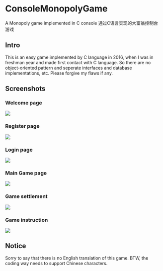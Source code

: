 # ConsoleMonopolyGame
A Monopoly game implemented in C console
通过C语言实现的大富翁控制台游戏

## Intro
This is an easy game implemented by C language in 2016, when I was in freshman year and made first contact with C language. So there are no object-oriented pattern and seperate interfaces and database implementations, etc. Please forgive my flaws if any.

## Screenshots
### Welcome page
![](https://raw.githubusercontent.com/RiverLeeGitHub/ConsoleMonopolyGame/master/screenshots/WelcomePage.png)<br>
### Register page
![](https://raw.githubusercontent.com/RiverLeeGitHub/ConsoleMonopolyGame/master/screenshots/RegisterPage.png)<br>
### Login page
![](https://raw.githubusercontent.com/RiverLeeGitHub/ConsoleMonopolyGame/master/screenshots/LoginPage.png)<br>
### Main Game page
![](https://raw.githubusercontent.com/RiverLeeGitHub/ConsoleMonopolyGame/master/screenshots/MainGamePage.png)<br>
### Game settlement
![](https://raw.githubusercontent.com/RiverLeeGitHub/ConsoleMonopolyGame/master/screenshots/GameSettlement.png)<br>
### Game instruction
![](https://raw.githubusercontent.com/RiverLeeGitHub/ConsoleMonopolyGame/master/screenshots/GameInstruction.png)<br>

## Notice
Sorry to say that there is no English translation of this game. BTW, the coding way needs to support Chinese characters.
